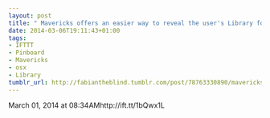 ```yaml
---
layout: post
title: " Mavericks offers an easier way to reveal the user's Library folder - Mac OS"
date: 2014-03-06T19:11:43+01:00
tags:
- IFTTT
- Pinboard
- Mavericks
- osx
- Library
tumblr_url: http://fabiantheblind.tumblr.com/post/78763330890/mavericks-offers-an-easier-way-to-reveal-the-users
---
```

March 01, 2014 at 08:34AMhttp://ift.tt/1bQwx1L
